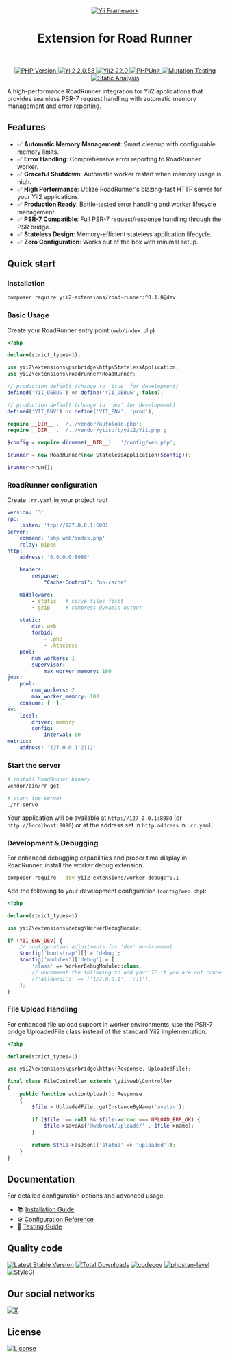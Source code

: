 <p align="center">
    <a href="https://github.com/yii2-extensions/road-runner" target="_blank">
        <img src="https://www.yiiframework.com/image/yii_logo_light.svg" alt="Yii Framework">
    </a>
    <h1 align="center">Extension for Road Runner</h1>
    <br>
</p>

<p align="center">
    <a href="https://www.php.net/releases/8.1/en.php" target="_blank">
        <img src="https://img.shields.io/badge/PHP-%3E%3D8.1-787CB5" alt="PHP Version">
    </a>
    <a href="https://github.com/yiisoft/yii2/tree/2.0.53" target="_blank">
        <img src="https://img.shields.io/badge/Yii2%20-2.0.53-blue" alt="Yii2 2.0.53">
    </a>
    <a href="https://github.com/yiisoft/yii2/tree/22.0" target="_blank">
        <img src="https://img.shields.io/badge/Yii2%20-22-blue" alt="Yii2 22.0">
    </a>
    <a href="https://github.com/yii2-extensions/road-runner/actions/workflows/build.yml" target="_blank">
        <img src="https://github.com/yii2-extensions/road-runner/actions/workflows/build.yml/badge.svg" alt="PHPUnit">
    </a> 
    <a href="https://dashboard.stryker-mutator.io/reports/github.com/yii2-extensions/road-runner/main" target="_blank">
        <img src="https://img.shields.io/endpoint?style=flat&url=https%3A%2F%2Fbadge-api.stryker-mutator.io%2Fgithub.com%2Fyii2-extensions%2Froad-runner%2Fmain" alt="Mutation Testing">
    </a>        
    <a href="https://github.com/yii2-extensions/road-runner/actions/workflows/static.yml" target="_blank">        
        <img src="https://github.com/yii2-extensions/road-runner/actions/workflows/static.yml/badge.svg" alt="Static Analysis">
    </a>  
</p>

A high-performance RoadRunner integration for Yii2 applications that provides seamless PSR-7 request handling with 
automatic memory management and error reporting.

## Features

- ✅ **Automatic Memory Management**: Smart cleanup with configurable memory limits.
- ✅ **Error Handling**: Comprehensive error reporting to RoadRunner worker.
- ✅ **Graceful Shutdown**: Automatic worker restart when memory usage is high.
- ✅ **High Performance**: Utilize RoadRunner's blazing-fast HTTP server for your Yii2 applications.
- ✅ **Production Ready**: Battle-tested error handling and worker lifecycle management.
- ✅ **PSR-7 Compatible**: Full PSR-7 request/response handling through the PSR bridge.
- ✅ **Stateless Design**: Memory-efficient stateless application lifecycle.
- ✅ **Zero Configuration**: Works out of the box with minimal setup.

## Quick start

### Installation

```bash
composer require yii2-extensions/road-runner:^0.1.0@dev
```

### Basic Usage

Create your RoadRunner entry point (`web/index.php`)
```php
<?php

declare(strict_types=1);

use yii2\extensions\psrbridge\http\StatelessApplication;
use yii2\extensions\roadrunner\RoadRunner;

// production default (change to 'true' for development)
defined('YII_DEBUG') or define('YII_DEBUG', false);

// production default (change to 'dev' for development)
defined('YII_ENV') or define('YII_ENV', 'prod');

require __DIR__ . '/../vendor/autoload.php';
require __DIR__ . '/../vendor/yiisoft/yii2/Yii.php';

$config = require dirname(__DIR__) . '/config/web.php';

$runner = new RoadRunner(new StatelessApplication($config));

$runner->run();
```

### RoadRunner configuration

Create `.rr.yaml` in your project root
```yaml
version: '3'
rpc:
    listen: 'tcp://127.0.0.1:6001'
server:
    command: 'php web/index.php'
    relay: pipes
http:
    address: '0.0.0.0:8080'

    headers:
        response:
            "Cache-Control": "no-cache"

    middleware:
        - static   # serve files first
        - gzip     # compress dynamic output

    static:
        dir: web
        forbid:
            - .php
            - .htaccess
    pool:
        num_workers: 1
        supervisor:
            max_worker_memory: 100
jobs:
    pool:
        num_workers: 2
        max_worker_memory: 100
    consume: {  }
kv:
    local:
        driver: memory
        config:
            interval: 60
metrics:
    address: '127.0.0.1:2112'
```

### Start the server

```bash
# install RoadRunner binary
vendor/bin/rr get

# start the server
./rr serve
```

Your application will be available at `http://127.0.0.1:8080` (or `http://localhost:8080`) or at the address set in 
`http.address` in `.rr.yaml`.

### Development & Debugging

For enhanced debugging capabilities and proper time display in RoadRunner, install the worker debug extension.

```bash
composer require --dev yii2-extensions/worker-debug:^0.1
```

Add the following to your development configuration (`config/web.php`):

```php
<?php

declare(strict_types=1);

use yii2\extensions\debug\WorkerDebugModule;

if (YII_ENV_DEV) {
    // configuration adjustments for 'dev' environment
    $config['bootstrap'][] = 'debug';
    $config['modules']['debug'] = [
        'class' => WorkerDebugModule::class,
        // uncomment the following to add your IP if you are not connecting from localhost.
        //'allowedIPs' => ['127.0.0.1', '::1'],
    ];
}
```

### File Upload Handling

For enhanced file upload support in worker environments, use the PSR-7 bridge UploadedFile class instead of the standard 
Yii2 implementation.

```php
<?php

declare(strict_types=1);

use yii2\extensions\psrbridge\http\{Response, UploadedFile};

final class FileController extends \yii\web\Controller
{
    public function actionUpload(): Response
    {
        $file = UploadedFile::getInstanceByName('avatar');
        
        if ($file !== null && $file->error === UPLOAD_ERR_OK) {
            $file->saveAs('@webroot/uploads/' . $file->name);
        }
        
        return $this->asJson(['status' => 'uploaded']);
    }
}
```

## Documentation

For detailed configuration options and advanced usage.
- 📚 [Installation Guide](docs/installation.md)
- ⚙️ [Configuration Reference](docs/configuration.md) 
- 🧪 [Testing Guide](docs/testing.md)

## Quality code

[![Latest Stable Version](https://poser.pugx.org/yii2-extensions/road-runner/v)](https://github.com/yii2-extensions/road-runner/releases)
[![Total Downloads](https://poser.pugx.org/yii2-extensions/road-runner/downloads)](https://packagist.org/packages/yii2-extensions/road-runner)
[![codecov](https://codecov.io/gh/yii2-extensions/road-runner/graph/badge.svg?token=Upc4yA23YN)](https://codecov.io/gh/yii2-extensions/road-runner)
[![phpstan-level](https://img.shields.io/badge/PHPStan%20level-max-blue)](https://github.com/yii2-extensions/road-runner/actions/workflows/static.yml)
[![StyleCI](https://github.styleci.io/repos/1029366421/shield?branch=main)](https://github.styleci.io/repos/1029366421?branch=main)

## Our social networks

[![X](https://img.shields.io/badge/follow-@terabytesoftw-1DA1F2?logo=x&logoColor=1DA1F2&labelColor=555555&style=flat)](https://x.com/Terabytesoftw)

## License

[![License](https://img.shields.io/github/license/yii2-extensions/road-runner?cacheSeconds=0)](LICENSE.md)
